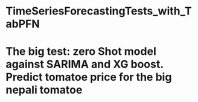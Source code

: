 # TimeSeriesForecastingTests_with_TabPFN
# The big test: zero Shot model against SARIMA and XG boost. Predict tomatoe price for the big nepali tomatoe
